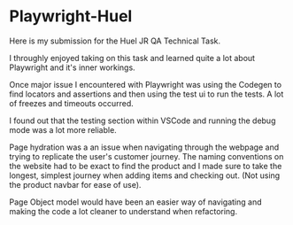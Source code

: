 # Playwright-Huel

Here is my submission for the Huel JR QA Technical Task.

I throughly enjoyed taking on this task and learned quite a lot about Playwright and it's inner workings.

Once major issue I encountered with Playwright was using the Codegen to find locators and assertions and then using the test ui to run the tests. A lot of freezes and timeouts occurred.

I found out that the testing section within VSCode and running the debug mode was a lot more reliable.

Page hydration was a an issue when navigating through the webpage and trying to replicate the user's customer journey. The naming conventions on the website had to be exact to find the product and I made sure to take the longest, simplest journey when adding items and checking out. (Not using the product navbar for ease of use).

Page Object model would have been an easier way of navigating and making the code a lot cleaner to understand when refactoring.
